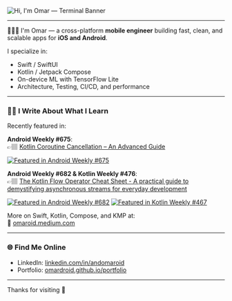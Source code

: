 ![Hi, I'm Omar — Terminal Banner](https://gist.githubusercontent.com/OmarDroid/126a86d0be50c58fc967a614755705da/raw/a9b76bc446301eeffd37fdd4232e48442a841b31/omardroid.svg)

---

🧑🏽‍💻 I'm Omar — a cross-platform **mobile engineer** building fast, clean, and scalable apps for **iOS and Android**.

I specialize in:
- Swift / SwiftUI
- Kotlin / Jetpack Compose
- On-device ML with TensorFlow Lite
- Architecture, Testing, CI/CD, and performance

---

### ✍🏽 I Write About What I Learn

Recently featured in:

**Android Weekly #675**:  
👉🏽 [Kotlin Coroutine Cancellation – An Advanced Guide](https://omaroid.medium.com/kotlin-coroutine-cancellation-an-advanced-guide-867cb43b5a48)

[![Featured in Android Weekly #675](https://img.shields.io/badge/Featured%20in-Android%20Weekly%20%23675-blue?style=flat-square&logo=android)](https://androidweekly.net/issues/issue-675)

**Android Weekly #682 & Kotlin Weekly #476**:  
👉🏽 [The Kotlin Flow Operator Cheat Sheet - A practical guide to demystifying asynchronous streams for everyday development](https://omaroid.medium.com/the-kotlin-flow-operator-cheat-sheet-01a4cf8978a2)

[![Featured in Android Weekly #682](https://img.shields.io/badge/Featured%20in-Android%20Weekly%20%23682-blue?style=flat-square&logo=android)](https://androidweekly.net/issues/issue-682)
[![Featured in Kotlin Weekly #467](https://img.shields.io/badge/Featured%20in-Kotlin%20Weekly%20%23467-purple?style=flat-square&logo=kotlin)](https://mailchi.mp/kotlinweekly/kotlin-weekly-467)

  
More on Swift, Kotlin, Compose, and KMP at:  
📖 [omaroid.medium.com](https://omaroid.medium.com)

---

### 🌐 Find Me Online

- LinkedIn: [linkedin.com/in/andomaroid](https://linkedin.com/in/andomaroid)  
- Portfolio: [omardroid.github.io/portfolio](https://omardroid.github.io/portfolio)

---

Thanks for visiting 🚀
